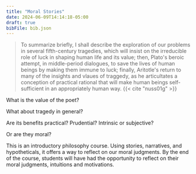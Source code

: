 ```yaml
---
title: "Moral Stories"
date: 2024-06-09T14:14:18-05:00
draft: true
bibFile: bib.json
---
```


> To summarize briefly, I shall describe the exploration of our problems in several fifth-century tragedies, which will insist on the irreducible role of luck in shaping human life and its value; then, Plato's beroic attempt, in middle-period dialogues, to save the lives of human beings by making them immune to luck; finally, Aritotle's return to many of the insights and vlaues of traggedy, as he articultates a conception of practical rational that will make human beings self-sufficient in an appropriately human way. {{< cite "nuss01g" >}}

What is the value of the poet?

What about tragedy in general?

Are its benefits practical? Prudential? Intrinsic or subjective?

Or are they moral?

This is an introductory philosophy course. Using stories, narratives, and hypotheticals, it offers a way to reflect on our moral judgments. By the end of the course, students will have had the opportunity to reflect on their moral judgments, intuitions and motivations.
